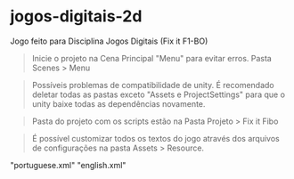 # jogos-digitais-2d
Jogo feito para Disciplina Jogos Digitais (Fix it F1-BO)

> Inicie o projeto na Cena Principal "Menu" para evitar erros. Pasta Scenes > Menu

> Possíveis problemas de compatibilidade de unity. É recomendado deletar todas as pastas exceto "Assets e ProjectSettings" para que o unity baixe todas as dependências novamente.

> Pasta do projeto com os scripts estão na Pasta Projeto > Fix it Fibo

> É possível customizar todos os textos do jogo através dos arquivos de configurações na pasta Assets > Resource.

"portuguese.xml"
"english.xml"
